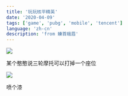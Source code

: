 ```yaml
---
title: '玩玩核平精英'
date: '2020-04-09'
tags: ['game', 'pubg', 'mobile', 'tencent']
language: 'zh-cn'
description: 'from 螓首蛾眉'
---
```


![](/blog/wan-wan-he-ping-jing-ying/XB5DGN0FHIE1P6LXMA.png)

某个憨憨说三轮摩托可以打掉一个座位

![](/blog/wan-wan-he-ping-jing-ying/QL0ZCM7D2WQAYMVFEGN.png)

喷个漆
